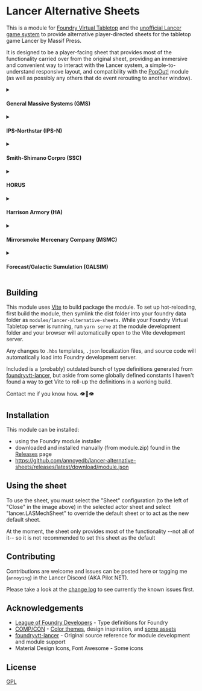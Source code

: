 # Lancer Alternative Sheets
This is a module for [Foundry Virtual Tabletop](https://foundryvtt.com/) and the [unofficial Lancer game system](https://github.com/Eranziel/foundryvtt-lancer) to provide alternative player-directed sheets for the tabletop game Lancer by Massif Press.

It is designed to be a player-facing sheet that provides most of the functionality carried over from the original sheet, providing an immersive and convenient way to interact with the Lancer system, a simple-to-understand responsive layout, and compatibility with the [PopOut!](https://github.com/League-of-Foundry-Developers/fvtt-module-popout) module (as well as possibly any others that do event rerouting to another window).

<details markdown="1">
  <summary>
    <h4>General Massive Systems (GMS)</h4>
  </summary>
  <div align="center">
    <img src="https://raw.githubusercontent.com/annoyedb/lancer-alternative-sheets/refs/heads/master/docs/GMS.png"/>
  </div>
</details>
<details markdown="1">
  <summary>
    <h4>IPS-Northstar (IPS-N)</h4>
  </summary>
  <div align="center">
    <img src="https://raw.githubusercontent.com/annoyedb/lancer-alternative-sheets/refs/heads/master/docs/IPS-N.png"/>
  </div>
</details>
<details markdown="1">
  <summary>
    <h4>Smith-Shimano Corpro (SSC)</h4>
  </summary>
  <div align="center">
    <img src="https://raw.githubusercontent.com/annoyedb/lancer-alternative-sheets/refs/heads/master/docs/SSC.png"/>
  </div>
</details>
<details>
  <summary>
    <h4>HORUS</h4>
  </summary>
  <div align="center">
    <img src="https://raw.githubusercontent.com/annoyedb/lancer-alternative-sheets/refs/heads/master/docs/HORUS.png"/>
  </div>
</details>
<details markdown="1">
  <summary>
    <h4>Harrison Armory (HA)</h4>
  </summary>
  <div align="center">
    <img src="https://raw.githubusercontent.com/annoyedb/lancer-alternative-sheets/refs/heads/master/docs/HA.png"/>
  </div>
</details>
<details markdown="1">
  <summary>
    <h4>Mirrorsmoke Mercenary Company (MSMC)</h4>
  </summary>
  <div align="center">
    <img src="https://raw.githubusercontent.com/annoyedb/lancer-alternative-sheets/refs/heads/master/docs/MSMC.png"/>
  </div>
</details>
<details markdown="1">
  <summary>
    <h4>Forecast/Galactic Sumulation (GALSIM)</h4>
  </summary>
  <div align="center">
    <img src="https://raw.githubusercontent.com/annoyedb/lancer-alternative-sheets/refs/heads/master/docs/GALSIM.png"/>
  </div>
</details>

## Building
This module uses [Vite](https://vite.dev/guide/) to build package the module. 
To set up hot-reloading, first build the module, then symlink the dist folder into your foundry data folder as `modules/lancer-alternative-sheets`. 
While your Foundry Virtual Tabletop server is running, run `yarn serve` at the module development folder and your browser will automatically open to the Vite development server. 

Any changes to `.hbs` templates, `.json` localization files, and source code will automatically load into Foundry development server.

Included is a (probably) outdated bunch of type definitions generated from [foundryvtt-lancer](https://github.com/Eranziel/foundryvtt-lancer), but aside from some globally defined constants I haven't found a way to get Vite to roll-up the definitions in a working build.

Contact me if you know how. :eye::lips::eye:

## Installation
This module can be installed:
* using the Foundry module installer
* downloaded and installed manually (from module.zip) found in the [Releases](https://github.com/annoyedb/lancer-alternative-sheets/releases) page
* https://github.com/annoyedb/lancer-alternative-sheets/releases/latest/download/module.json

## Using the sheet
To use the sheet, you must select the "Sheet" configuration (to the left of "Close" in the image above) in the selected actor sheet and select "lancer.LASMechSheet" to override the default sheet or to act as the new default sheet.

At the moment, the sheet only provides most of the functionality --not all of it-- so it is not recommended to set this sheet as the default

## Contributing
Contributions are welcome and issues can be posted here or tagging me (`annoying`) in the Lancer Discord (AKA Pilot NET).

Please take a look at the [change log](/CHANGELOG.md) to see currently the known issues first.

## Acknowledgements
* [League of Foundry Developers](https://github.com/League-of-Foundry-Developers/foundry-vtt-types) - Type definitions for Foundry
* [COMP/CON](https://github.com/massif-press/compcon) - [Color themes](./src/styles/themes/), design inspiration, and [some assets](./src/assets/)
* [foundryvtt-lancer](https://github.com/Eranziel/foundryvtt-lancer) - Original source reference for module development and module support
* Material Design Icons, Font Awesome - Some icons

## License
[GPL](/LICENSE.md)